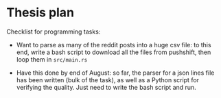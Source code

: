 # Thesis plan

Checklist for programming tasks:

- Want to parse as many of the reddit posts into a huge csv file: to this end,
    write a bash script to download all the files from pushshift, then loop
    them in `src/main.rs`

- Have this done by end of August: so far, the parser for a json lines file has
been written (bulk of the task), as well as a Python script for verifying the
quality. Just need to write the bash script and run.
